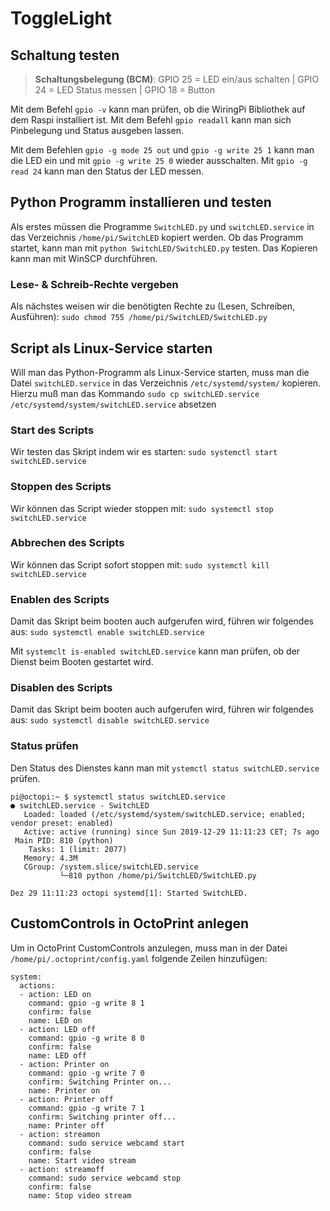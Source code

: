 # ToggleLight

## Schaltung testen
>**Schaltungsbelegung (BCM)**: 
>GPIO 25 = LED ein/aus schalten | 
>GPIO 24 = LED Status messen |
>GPIO 18 = Button

Mit dem Befehl `gpio -v` kann man prüfen, ob die WiringPi Bibliothek auf dem Raspi installiert ist. Mit dem Befehl `gpio readall` kann man sich Pinbelegung und Status ausgeben lassen.

Mit dem Befehlen `gpio -g mode 25 out` und `gpio -g write 25 1` kann man die LED ein und mit `gpio -g write 25 0` wieder ausschalten. Mit `gpio -g read 24` kann man den Status der LED messen.

## Python Programm installieren und testen
Als erstes müssen die Programme `SwitchLED.py` und `switchLED.service` in das Verzeichnis `/home/pi/SwitchLED` kopiert werden.
Ob das Programm startet, kann man mit `python SwitchLED/SwitchLED.py` testen. Das Kopieren kann man mit WinSCP durchführen.

### Lese- & Schreib-Rechte vergeben
Als nächstes weisen wir die benötigten Rechte zu (Lesen, Schreiben, Ausführen): `sudo chmod 755 /home/pi/SwitchLED/SwitchLED.py`

## Script als Linux-Service starten
Will man das Python-Programm als Linux-Service starten, muss man die Datei `switchLED.service` in das Verzeichnis `/etc/systemd/system/` kopieren. Hierzu muß man das Kommando `sudo cp switchLED.service /etc/systemd/system/switchLED.service` absetzen

### Start des Scripts
Wir testen das Skript indem wir es starten:  `sudo systemctl start switchLED.service`

### Stoppen des Scripts
Wir können das Script wieder stoppen mit: `sudo systemctl stop switchLED.service`

### Abbrechen des Scripts
Wir können das Script sofort stoppen mit: `sudo systemctl kill switchLED.service`

### Enablen des Scripts
Damit das Skript beim booten auch aufgerufen wird, führen wir folgendes aus: `sudo systemctl enable switchLED.service`

Mit `systemclt is-enabled switchLED.service` kann man prüfen, ob der Dienst beim Booten gestartet wird.

### Disablen des Scripts
Damit das Skript beim booten auch aufgerufen wird, führen wir folgendes aus: `sudo systemctl disable switchLED.service`


### Status prüfen
Den Status des Dienstes kann man mit `ystemctl status switchLED.service` prüfen.
```
pi@octopi:~ $ systemctl status switchLED.service
● switchLED.service - SwitchLED
   Loaded: loaded (/etc/systemd/system/switchLED.service; enabled; vendor preset: enabled)
   Active: active (running) since Sun 2019-12-29 11:11:23 CET; 7s ago
 Main PID: 810 (python)
    Tasks: 1 (limit: 2077)
   Memory: 4.3M
   CGroup: /system.slice/switchLED.service
           └─810 python /home/pi/SwitchLED/SwitchLED.py

Dez 29 11:11:23 octopi systemd[1]: Started SwitchLED.
```


## CustomControls in OctoPrint anlegen
Um in OctoPrint CustomControls anzulegen, muss man in der Datei `/home/pi/.octoprint/config.yaml` folgende Zeilen hinzufügen:

```
system:
  actions:
  - action: LED on
    command: gpio -g write 8 1
    confirm: false
    name: LED on
  - action: LED off
    command: gpio -g write 8 0
    confirm: false
    name: LED off
  - action: Printer on
    command: gpio -g write 7 0
    confirm: Switching Printer on...
    name: Printer on
  - action: Printer off
    command: gpio -g write 7 1
    confirm: Switching printer off...
    name: Printer off
  - action: streamon
    command: sudo service webcamd start
    confirm: false
    name: Start video stream
  - action: streamoff
    command: sudo service webcamd stop
    confirm: false
    name: Stop video stream   
```

